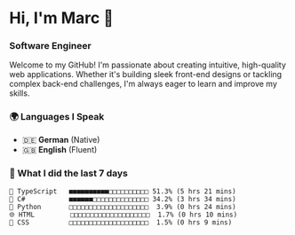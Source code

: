 # Hi, I'm Marc 👋 
### Software Engineer

Welcome to my GitHub! I'm passionate about creating intuitive, high-quality web applications. Whether it's building sleek front-end designs or tackling complex back-end challenges, I'm always eager to learn and improve my skills.  

### 🌍 Languages I Speak  
- 🇩🇪 **German** (Native)  
- 🇬🇧 **English** (Fluent)

### 🤯 What I did the last 7 days

```
🔷 TypeScript   ■■■■■■■■■■□□□□□□□□□□ 51.3% (5 hrs 21 mins)
🔷 C#           ■■■■■■□□□□□□□□□□□□□□ 34.2% (3 hrs 34 mins)
🐍 Python       □□□□□□□□□□□□□□□□□□□□  3.9% (0 hrs 24 mins)
🌐 HTML         □□□□□□□□□□□□□□□□□□□□  1.7% (0 hrs 10 mins)
🎨 CSS          □□□□□□□□□□□□□□□□□□□□  1.5% (0 hrs 9 mins)
```